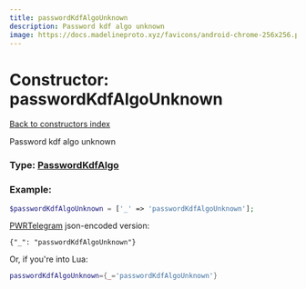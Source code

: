 ```yaml
---
title: passwordKdfAlgoUnknown
description: Password kdf algo unknown
image: https://docs.madelineproto.xyz/favicons/android-chrome-256x256.png
---
```

# Constructor: passwordKdfAlgoUnknown  
[Back to constructors index](index.md)



Password kdf algo unknown




### Type: [PasswordKdfAlgo](../types/PasswordKdfAlgo.md)


### Example:

```php
$passwordKdfAlgoUnknown = ['_' => 'passwordKdfAlgoUnknown'];
```  

[PWRTelegram](https://pwrtelegram.xyz) json-encoded version:

```
{"_": "passwordKdfAlgoUnknown"}
```


Or, if you're into Lua:

```lua
passwordKdfAlgoUnknown={_='passwordKdfAlgoUnknown'}

```


